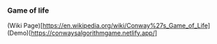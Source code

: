 ### Game of life

(Wiki Page)[https://en.wikipedia.org/wiki/Conway%27s_Game_of_Life]
(Demo)[https://conwaysalgorithmgame.netlify.app/]